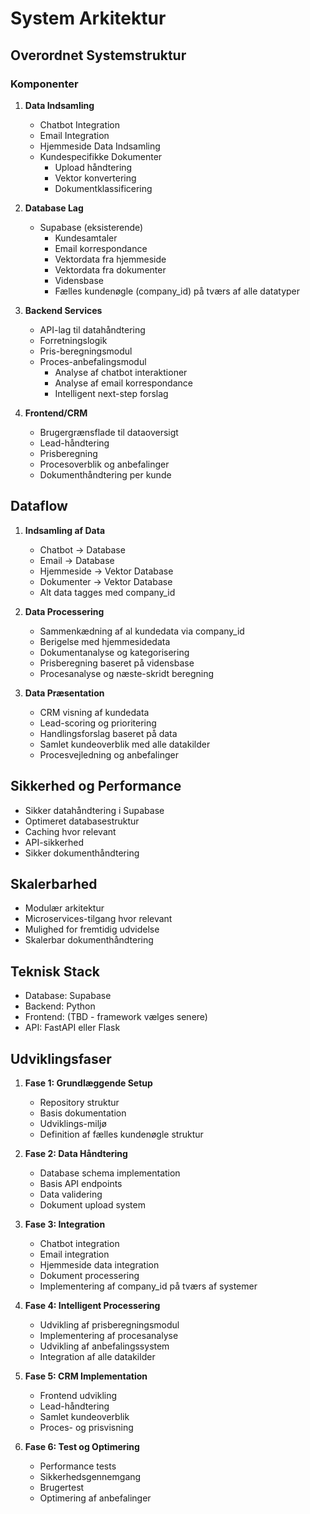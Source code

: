 # System Arkitektur

## Overordnet Systemstruktur

### Komponenter
1. **Data Indsamling**
   - Chatbot Integration
   - Email Integration
   - Hjemmeside Data Indsamling
   - Kundespecifikke Dokumenter
     - Upload håndtering
     - Vektor konvertering
     - Dokumentklassificering

2. **Database Lag**
   - Supabase (eksisterende)
     - Kundesamtaler
     - Email korrespondance
     - Vektordata fra hjemmeside
     - Vektordata fra dokumenter
     - Vidensbase
     - Fælles kundenøgle (company_id) på tværs af alle datatyper

3. **Backend Services**
   - API-lag til datahåndtering
   - Forretningslogik
   - Pris-beregningsmodul
   - Proces-anbefalingsmodul
     - Analyse af chatbot interaktioner
     - Analyse af email korrespondance
     - Intelligent next-step forslag

4. **Frontend/CRM**
   - Brugergrænsflade til dataoversigt
   - Lead-håndtering
   - Prisberegning
   - Procesoverblik og anbefalinger
   - Dokumenthåndtering per kunde

## Dataflow
1. **Indsamling af Data**
   - Chatbot → Database
   - Email → Database
   - Hjemmeside → Vektor Database
   - Dokumenter → Vektor Database
   - Alt data tagges med company_id

2. **Data Processering**
   - Sammenkædning af al kundedata via company_id
   - Berigelse med hjemmesidedata
   - Dokumentanalyse og kategorisering
   - Prisberegning baseret på vidensbase
   - Procesanalyse og næste-skridt beregning

3. **Data Præsentation**
   - CRM visning af kundedata
   - Lead-scoring og prioritering
   - Handlingsforslag baseret på data
   - Samlet kundeoverblik med alle datakilder
   - Procesvejledning og anbefalinger

## Sikkerhed og Performance
- Sikker datahåndtering i Supabase
- Optimeret databasestruktur
- Caching hvor relevant
- API-sikkerhed
- Sikker dokumenthåndtering

## Skalerbarhed
- Modulær arkitektur
- Microservices-tilgang hvor relevant
- Mulighed for fremtidig udvidelse
- Skalerbar dokumenthåndtering

## Teknisk Stack
- Database: Supabase
- Backend: Python
- Frontend: (TBD - framework vælges senere)
- API: FastAPI eller Flask

## Udviklingsfaser
1. **Fase 1: Grundlæggende Setup**
   - Repository struktur
   - Basis dokumentation
   - Udviklings-miljø
   - Definition af fælles kundenøgle struktur

2. **Fase 2: Data Håndtering**
   - Database schema implementation
   - Basis API endpoints
   - Data validering
   - Dokument upload system

3. **Fase 3: Integration**
   - Chatbot integration
   - Email integration
   - Hjemmeside data integration
   - Dokument processering
   - Implementering af company_id på tværs af systemer

4. **Fase 4: Intelligent Processering**
   - Udvikling af prisberegningsmodul
   - Implementering af procesanalyse
   - Udvikling af anbefalingssystem
   - Integration af alle datakilder

5. **Fase 5: CRM Implementation**
   - Frontend udvikling
   - Lead-håndtering
   - Samlet kundeoverblik
   - Proces- og prisvisning

6. **Fase 6: Test og Optimering**
   - Performance tests
   - Sikkerhedsgennemgang
   - Brugertest
   - Optimering af anbefalinger